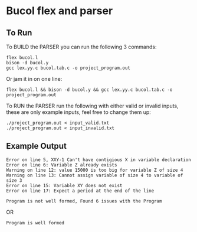 # Bucol flex and parser

## To Run
To BUILD the PARSER you can run the following 3 commands:
```
flex bucol.l
bison -d bucol.y
gcc lex.yy.c bucol.tab.c -o project_program.out
```
Or jam it in on one line:
```
flex bucol.l && bison -d bucol.y && gcc lex.yy.c bucol.tab.c -o project_program.out
```
To RUN the PARSER run the following with either valid or invalid inputs, these are only example inputs, feel free to change them up:
```
./project_program.out < input_valid.txt
./project_program.out < input_invalid.txt
```

## Example Output
```
Error on line 5, XXY-1 Can't have contigious X in variable declaration
Error on line 6: Variable Z already exists
Warning on line 12: value 15000 is too big for variable Z of size 4
Warning on line 13: Cannot assign variable of size 4 to variable of size 3
Error on line 15: Variable XY does not exist
Error on line 17: Expect a period at the end of the line

Program is not well formed, Found 6 issues with the Program
```
OR
```
Program is well formed
```